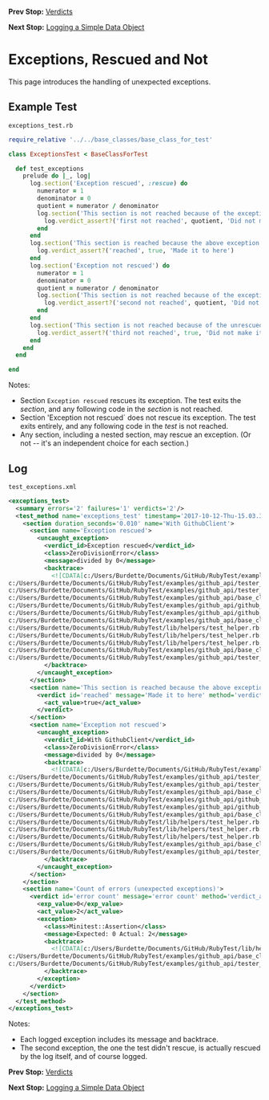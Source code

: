 <!--- GENERATED FILE, DO NOT EDIT --->
**Prev Stop:** [Verdicts](./Verdicts.md)

**Next Stop:** [Logging a Simple Data Object](./DataLogSimple.md)


# Exceptions, Rescued and Not

This page introduces the handling of unexpected exceptions.

## Example Test

<code>exceptions_test.rb</code>
```ruby
require_relative '../../base_classes/base_class_for_test'

class ExceptionsTest < BaseClassForTest

  def test_exceptions
    prelude do |_, log|
      log.section('Exception rescued', :rescue) do
        numerator = 1
        denominator = 0
        quotient = numerator / denominator
        log.section('This section is not reached because of the exception') do
          log.verdict_assert?('first not reached', quotient, 'Did not make it here because exception raised')
        end
      end
      log.section('This section is reached because the above exception was rescued') do
        log.verdict_assert?('reached', true, 'Made it to here')
      end
      log.section('Exception not rescued') do
        numerator = 1
        denominator = 0
        quotient = numerator / denominator
        log.section('This section is not reached because of the exception') do
          log.verdict_assert?('second not reached', quotient, 'Did not make it here because exception raised')
        end
      end
      log.section('This section is not reached because of the unrescued exception') do
        log.verdict_assert?('third not reached', true, 'Did not make it here because exception raised')
      end
    end
  end

end
```

Notes:

- Section `Exception rescued` rescues its exception.  The test exits the _section_, and any following code in the _section_ is not reached.
- Section 'Exception not rescued` does not rescue its exception.  The test exits entirely, and any following code in the _test_ is not reached.
- Any section, including a nested section, may rescue an exception.  (Or not -- it's an independent choice for each section.)

## Log

<code>test_exceptions.xml</code>
```xml
<exceptions_test>
  <summary errors='2' failures='1' verdicts='2'/>
  <test_method name='exceptions_test' timestamp='2017-10-12-Thu-15.03.38.921'>
    <section duration_seconds='0.010' name='With GithubClient'>
      <section name='Exception rescued'>
        <uncaught_exception>
          <verdict_id>Exception rescued</verdict_id>
          <class>ZeroDivisionError</class>
          <message>divided by 0</message>
          <backtrace>
            <![CDATA[c:/Users/Burdette/Documents/GitHub/RubyTest/examples/github_api/tester_tour/tests/exceptions_test.rb:10:in `/'
c:/Users/Burdette/Documents/GitHub/RubyTest/examples/github_api/tester_tour/tests/exceptions_test.rb:10:in `block (2 levels) in test_exceptions'
c:/Users/Burdette/Documents/GitHub/RubyTest/examples/github_api/tester_tour/tests/exceptions_test.rb:7:in `block in test_exceptions'
c:/Users/Burdette/Documents/GitHub/RubyTest/examples/github_api/base_classes/base_class_for_test.rb:13:in `block (2 levels) in prelude'
c:/Users/Burdette/Documents/GitHub/RubyTest/examples/github_api/github_client.rb:18:in `block in with'
c:/Users/Burdette/Documents/GitHub/RubyTest/examples/github_api/github_client.rb:14:in `with'
c:/Users/Burdette/Documents/GitHub/RubyTest/examples/github_api/base_classes/base_class_for_test.rb:12:in `block in prelude'
c:/Users/Burdette/Documents/GitHub/RubyTest/lib/helpers/test_helper.rb:23:in `block (2 levels) in test'
c:/Users/Burdette/Documents/GitHub/RubyTest/lib/helpers/test_helper.rb:22:in `block in test'
c:/Users/Burdette/Documents/GitHub/RubyTest/lib/helpers/test_helper.rb:21:in `test'
c:/Users/Burdette/Documents/GitHub/RubyTest/examples/github_api/base_classes/base_class_for_test.rb:11:in `prelude'
c:/Users/Burdette/Documents/GitHub/RubyTest/examples/github_api/tester_tour/tests/exceptions_test.rb:6:in `test_exceptions']]>
          </backtrace>
        </uncaught_exception>
      </section>
      <section name='This section is reached because the above exception was rescued'>
        <verdict id='reached' message='Made it to here' method='verdict_assert?' outcome='passed' volatile='false'>
          <act_value>true</act_value>
        </verdict>
      </section>
      <section name='Exception not rescued'>
        <uncaught_exception>
          <verdict_id>With GithubClient</verdict_id>
          <class>ZeroDivisionError</class>
          <message>divided by 0</message>
          <backtrace>
            <![CDATA[c:/Users/Burdette/Documents/GitHub/RubyTest/examples/github_api/tester_tour/tests/exceptions_test.rb:21:in `/'
c:/Users/Burdette/Documents/GitHub/RubyTest/examples/github_api/tester_tour/tests/exceptions_test.rb:21:in `block (2 levels) in test_exceptions'
c:/Users/Burdette/Documents/GitHub/RubyTest/examples/github_api/tester_tour/tests/exceptions_test.rb:18:in `block in test_exceptions'
c:/Users/Burdette/Documents/GitHub/RubyTest/examples/github_api/base_classes/base_class_for_test.rb:13:in `block (2 levels) in prelude'
c:/Users/Burdette/Documents/GitHub/RubyTest/examples/github_api/github_client.rb:18:in `block in with'
c:/Users/Burdette/Documents/GitHub/RubyTest/examples/github_api/github_client.rb:14:in `with'
c:/Users/Burdette/Documents/GitHub/RubyTest/examples/github_api/base_classes/base_class_for_test.rb:12:in `block in prelude'
c:/Users/Burdette/Documents/GitHub/RubyTest/lib/helpers/test_helper.rb:23:in `block (2 levels) in test'
c:/Users/Burdette/Documents/GitHub/RubyTest/lib/helpers/test_helper.rb:22:in `block in test'
c:/Users/Burdette/Documents/GitHub/RubyTest/lib/helpers/test_helper.rb:21:in `test'
c:/Users/Burdette/Documents/GitHub/RubyTest/examples/github_api/base_classes/base_class_for_test.rb:11:in `prelude'
c:/Users/Burdette/Documents/GitHub/RubyTest/examples/github_api/tester_tour/tests/exceptions_test.rb:6:in `test_exceptions']]>
          </backtrace>
        </uncaught_exception>
      </section>
    </section>
    <section name='Count of errors (unexpected exceptions)'>
      <verdict id='error count' message='error count' method='verdict_assert_equal?' outcome='failed' volatile='true'>
        <exp_value>0</exp_value>
        <act_value>2</act_value>
        <exception>
          <class>Minitest::Assertion</class>
          <message>Expected: 0 Actual: 2</message>
          <backtrace>
            <![CDATA[c:/Users/Burdette/Documents/GitHub/RubyTest/lib/helpers/test_helper.rb:21:in `test'
c:/Users/Burdette/Documents/GitHub/RubyTest/examples/github_api/base_classes/base_class_for_test.rb:11:in `prelude'
c:/Users/Burdette/Documents/GitHub/RubyTest/examples/github_api/tester_tour/tests/exceptions_test.rb:6:in `test_exceptions']]>
          </backtrace>
        </exception>
      </verdict>
    </section>
  </test_method>
</exceptions_test>
```

Notes:

- Each logged exception includes its message and backtrace.
- The second exception, the one the test didn't rescue, is actually rescued by the log itself, and of course logged.

**Prev Stop:** [Verdicts](./Verdicts.md)

**Next Stop:** [Logging a Simple Data Object](./DataLogSimple.md)

